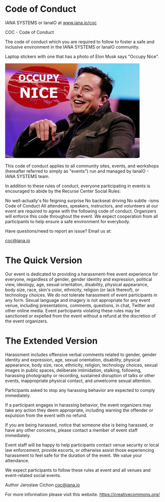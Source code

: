 # Code of Conduct
IANA SYSTEMS or IanaIO at www.iana.io/coc

COC - Code of Conduct

The code of conduct which you are required to follow to foster a safe and inclusive environment in the IANA SYSTEMS or IanaIO community.

Laptop stickers with one that has a photo of Elon Musk says "Occupy Nice".


<img src="https://github.com/ianaio/documents-legal/blob/main/occupy-nice.png" alt="Ianaio"></a>


This code of conduct applies to all community sites, events, and workshops (hereafter referred to simply as "events") run and managed by IanaIO - IANA SYSTEMS team.

In addition to these rules of conduct, everyone participating in events is encouraged to abide by the Recurse Center Social Rules:

No well-actually's
No feigning surprise
No backseat driving
No subtle -isms
Code of Conduct
All attendees, speakers, instructors, and volunteers at our event are required to agree with the following code of conduct. Organizers will enforce this code throughout the event. We expect cooperation from all participants to help ensure a safe environment for everybody.

Have questions/need to report an issue?
Email us at:

coc@iana.io

# The Quick Version

Our event is dedicated to providing a harassment-free event experience for everyone, regardless of gender, gender identity and expression, political view, ideology, age, sexual orientation, disability, physical appearance, body size, race, skin's color, ethnicity, religion (or lack thereof), or technology choices. We do not tolerate harassment of event participants in any form. Sexual language and imagery is not appropriate for any event venue, including presentations, comments, questions, in chat, Twitter and other online media. Event participants violating these rules may be sanctioned or expelled from the event without a refund at the discretion of the event organizers.

# The Extended Version
Harassment includes offensive verbal comments related to gender, gender identity and expression, age, sexual orientation, disability, physical appearance, body size, race, ethnicity, religion, technology choices, sexual images in public spaces, deliberate intimidation, stalking, following, harassing photography or recording, sustained disruption of talks or other events, inappropriate physical contact, and unwelcome sexual attention.

Participants asked to stop any harassing behavior are expected to comply immediately.

If a participant engages in harassing behavior, the event organizers may take any action they deem appropriate, including warning the offender or expulsion from the event with no refund.

If you are being harassed, notice that someone else is being harassed, or have any other concerns, please contact a member of event staff immediately.

Event staff will be happy to help participants contact venue security or local law enforcement, provide escorts, or otherwise assist those experiencing harassment to feel safe for the duration of the event. We value your attendance.

We expect participants to follow these rules at event and all venues and event-related social events.

Author
Jaroslaw Cichon
coc@iana.io

For more information please visit this website.
https://creativecommons.org/
